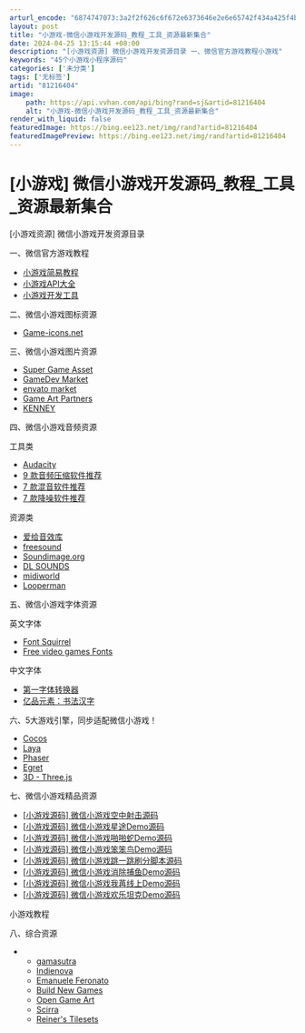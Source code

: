 ```yaml
---
arturl_encode: "6874747073:3a2f2f626c6f672e6373646e2e6e65742f434a425f4b696e67:2f61727469636c652f64657461696c732f3831323136343034"
layout: post
title: "小游戏-微信小游戏开发源码_教程_工具_资源最新集合"
date: 2024-04-25 13:15:44 +08:00
description: "[小游戏资源] 微信小游戏开发资源目录 一、微信官方游戏教程小游戏"
keywords: "45个小游戏小程序源码"
categories: ['未分类']
tags: ['无标签']
artid: "81216404"
image:
    path: https://api.vvhan.com/api/bing?rand=sj&artid=81216404
    alt: "小游戏-微信小游戏开发源码_教程_工具_资源最新集合"
render_with_liquid: false
featuredImage: https://bing.ee123.net/img/rand?artid=81216404
featuredImagePreview: https://bing.ee123.net/img/rand?artid=81216404
---
```


# [小游戏] 微信小游戏开发源码_教程_工具_资源最新集合

[小游戏资源] 微信小游戏开发资源目录

一、微信官方游戏教程

* [小游戏简易教程](https://mp.weixin.qq.com/debug/wxagame/dev/index.html?t=20171228)
* [小游戏API大全](https://mp.weixin.qq.com/debug/wxagame/dev/document/media/canvas/createCanvas.html?t=20171228)
* [小游戏开发工具](https://mp.weixin.qq.com/debug/wxagame/dev/devtools/download.html?t=20171228)

二、微信小游戏图标资源

* [Game-icons.net](http://game-icons.net/)

三、微信小游戏图片资源

* [Super Game Asset](http://www.supergameasset.com/)
* [GameDev Market](https://www.gamedevmarket.net/)
* [envato market](https://graphicriver.net/category/game-assets/)
* [Game Art Partners](https://gameartpartners.com/)
* [KENNEY](http://kenney.nl/assets)

四、微信小游戏音频资源

工具类

* [Audacity](http://www.audacityteam.org/)
* [9 款音频压缩软件推荐](https://www.downloadcloud.com/audio-compression-software.html)
* [7 款混音软件推荐](https://www.downloadcloud.com/audio-mixer-software.html)
* [7 款降噪软件推荐](https://www.downloadcloud.com/audio-noise-reduction.html)

资源类

* [爱给音效库](http://www.aigei.com/sound/class/games_category/)
* [freesound](https://freesound.org/search/?q=bullet)
* [Soundimage.org](http://soundimage.org/)
* [DL SOUNDS](https://www.dl-sounds.com/)
* [midiworld](http://www.midiworld.com/sounds.htm)
* [Looperman](https://www.looperman.com/loops)

五、微信小游戏字体资源

英文字体

* [Font Squirrel](https://www.fontsquirrel.com/fonts/list/find_fonts)
* [Free video games Fonts](http://www.fontspace.com/category/video%20games)

中文字体

* [第一字体转换器](http://www.diyiziti.com/)
* [亿品元素：书法汉字](http://www.epinv.com/online/)

六、5大游戏引擎，同步适配微信小游戏！

* [Cocos](https://github.com/hexcola/wxgame/wiki/Cocos)
* [Laya](https://github.com/hexcola/wxgame/wiki/Laya)
* [Phaser](https://github.com/hexcola/wxgame/wiki/Phaser)
* [Egret](https://github.com/hexcola/wxgame/wiki/Egret)
* [3D - Three.js](https://github.com/hexcola/wxgame/wiki/Three.js)

七、微信小游戏精品资源

* [[小游戏源码] 微信小游戏空中射击源码](http://bbs.zhichiwangluo.com/thread-17565-1-1.html)
* [[小游戏源码] 微信小游戏星途Demo源码](http://bbs.zhichiwangluo.com/thread-17706-1-1.html)
* [[小游戏源码] 微信小游戏啪啪蛇Demo源码](http://bbs.zhichiwangluo.com/thread-17671-1-1.html)
* [[小游戏源码] 微信小游戏笨笨鸟Demo源码](http://bbs.zhichiwangluo.com/thread-17672-1-1.html)
* [[小游戏源码] 微信小游戏跳一跳刷分脚本源码](http://bbs.zhichiwangluo.com/thread-17676-1-1.html)
* [[小游戏源码] 微信小游戏消除捕鱼Demo源码](http://bbs.zhichiwangluo.com/thread-17677-1-1.html)
* [[小游戏源码] 微信小游戏我苒线上Demo源码](http://bbs.zhichiwangluo.com/thread-17678-1-1.html)
* [[小游戏源码] 微信小游戏欢乐坦克Demo源码](http://bbs.zhichiwangluo.com/thread-17679-1-1.html)

小游戏教程

八、综合资源

* + [gamasutra](https://www.gamasutra.com/)
  + [Indienova](https://indienova.com/)
  + [Emanuele Feronato](http://www.emanueleferonato.com/)
  + [Build New Games](http://buildnewgames.com/)
  + [Open Game Art](https://opengameart.org/)
  + [Scirra](https://www.scirra.com/store)
  + [Reiner's Tilesets](http://www.reinerstilesets.de/)